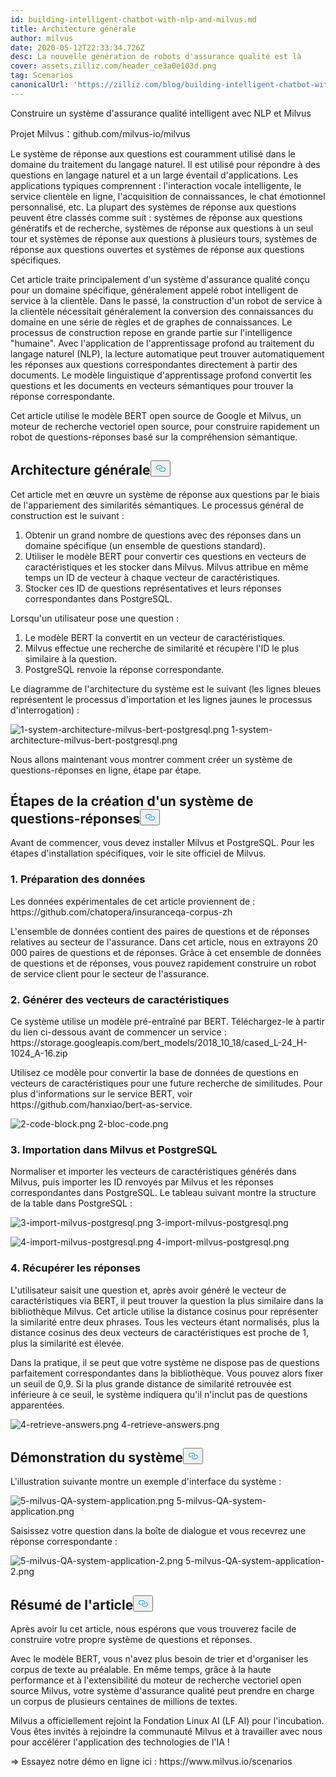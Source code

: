 ```yaml
---
id: building-intelligent-chatbot-with-nlp-and-milvus.md
title: Architecture générale
author: milvus
date: 2020-05-12T22:33:34.726Z
desc: La nouvelle génération de robots d'assurance qualité est là
cover: assets.zilliz.com/header_ce3a0e103d.png
tag: Scenarios
canonicalUrl: 'https://zilliz.com/blog/building-intelligent-chatbot-with-nlp-and-milvus'
---
```

<custom-h1>Construire un système d'assurance qualité intelligent avec NLP et Milvus</custom-h1><p>Projet Milvus：github.com/milvus-io/milvus</p>
<p>Le système de réponse aux questions est couramment utilisé dans le domaine du traitement du langage naturel. Il est utilisé pour répondre à des questions en langage naturel et a un large éventail d'applications. Les applications typiques comprennent : l'interaction vocale intelligente, le service clientèle en ligne, l'acquisition de connaissances, le chat émotionnel personnalisé, etc. La plupart des systèmes de réponse aux questions peuvent être classés comme suit : systèmes de réponse aux questions génératifs et de recherche, systèmes de réponse aux questions à un seul tour et systèmes de réponse aux questions à plusieurs tours, systèmes de réponse aux questions ouvertes et systèmes de réponse aux questions spécifiques.</p>
<p>Cet article traite principalement d'un système d'assurance qualité conçu pour un domaine spécifique, généralement appelé robot intelligent de service à la clientèle. Dans le passé, la construction d'un robot de service à la clientèle nécessitait généralement la conversion des connaissances du domaine en une série de règles et de graphes de connaissances. Le processus de construction repose en grande partie sur l'intelligence "humaine". Avec l'application de l'apprentissage profond au traitement du langage naturel (NLP), la lecture automatique peut trouver automatiquement les réponses aux questions correspondantes directement à partir des documents. Le modèle linguistique d'apprentissage profond convertit les questions et les documents en vecteurs sémantiques pour trouver la réponse correspondante.</p>
<p>Cet article utilise le modèle BERT open source de Google et Milvus, un moteur de recherche vectoriel open source, pour construire rapidement un robot de questions-réponses basé sur la compréhension sémantique.</p>
<h2 id="Overall-Architecture" class="common-anchor-header">Architecture générale<button data-href="#Overall-Architecture" class="anchor-icon" translate="no">
      <svg translate="no"
        aria-hidden="true"
        focusable="false"
        height="20"
        version="1.1"
        viewBox="0 0 16 16"
        width="16"
      >
        <path
          fill="#0092E4"
          fill-rule="evenodd"
          d="M4 9h1v1H4c-1.5 0-3-1.69-3-3.5S2.55 3 4 3h4c1.45 0 3 1.69 3 3.5 0 1.41-.91 2.72-2 3.25V8.59c.58-.45 1-1.27 1-2.09C10 5.22 8.98 4 8 4H4c-.98 0-2 1.22-2 2.5S3 9 4 9zm9-3h-1v1h1c1 0 2 1.22 2 2.5S13.98 12 13 12H9c-.98 0-2-1.22-2-2.5 0-.83.42-1.64 1-2.09V6.25c-1.09.53-2 1.84-2 3.25C6 11.31 7.55 13 9 13h4c1.45 0 3-1.69 3-3.5S14.5 6 13 6z"
        ></path>
      </svg>
    </button></h2><p>Cet article met en œuvre un système de réponse aux questions par le biais de l'appariement des similarités sémantiques. Le processus général de construction est le suivant :</p>
<ol>
<li>Obtenir un grand nombre de questions avec des réponses dans un domaine spécifique (un ensemble de questions standard).</li>
<li>Utiliser le modèle BERT pour convertir ces questions en vecteurs de caractéristiques et les stocker dans Milvus. Milvus attribue en même temps un ID de vecteur à chaque vecteur de caractéristiques.</li>
<li>Stocker ces ID de questions représentatives et leurs réponses correspondantes dans PostgreSQL.</li>
</ol>
<p>Lorsqu'un utilisateur pose une question :</p>
<ol>
<li>Le modèle BERT la convertit en un vecteur de caractéristiques.</li>
<li>Milvus effectue une recherche de similarité et récupère l'ID le plus similaire à la question.</li>
<li>PostgreSQL renvoie la réponse correspondante.</li>
</ol>
<p>Le diagramme de l'architecture du système est le suivant (les lignes bleues représentent le processus d'importation et les lignes jaunes le processus d'interrogation) :</p>
<p>
  
   <span class="img-wrapper"> <img translate="no" src="https://assets.zilliz.com/1_system_architecture_milvus_bert_postgresql_63de466754.png" alt="1-system-architecture-milvus-bert-postgresql.png" class="doc-image" id="1-system-architecture-milvus-bert-postgresql.png" />
   </span> <span class="img-wrapper"> <span>1-system-architecture-milvus-bert-postgresql.png</span> </span></p>
<p>Nous allons maintenant vous montrer comment créer un système de questions-réponses en ligne, étape par étape.</p>
<h2 id="Steps-to-Build-the-QA-System" class="common-anchor-header">Étapes de la création d'un système de questions-réponses<button data-href="#Steps-to-Build-the-QA-System" class="anchor-icon" translate="no">
      <svg translate="no"
        aria-hidden="true"
        focusable="false"
        height="20"
        version="1.1"
        viewBox="0 0 16 16"
        width="16"
      >
        <path
          fill="#0092E4"
          fill-rule="evenodd"
          d="M4 9h1v1H4c-1.5 0-3-1.69-3-3.5S2.55 3 4 3h4c1.45 0 3 1.69 3 3.5 0 1.41-.91 2.72-2 3.25V8.59c.58-.45 1-1.27 1-2.09C10 5.22 8.98 4 8 4H4c-.98 0-2 1.22-2 2.5S3 9 4 9zm9-3h-1v1h1c1 0 2 1.22 2 2.5S13.98 12 13 12H9c-.98 0-2-1.22-2-2.5 0-.83.42-1.64 1-2.09V6.25c-1.09.53-2 1.84-2 3.25C6 11.31 7.55 13 9 13h4c1.45 0 3-1.69 3-3.5S14.5 6 13 6z"
        ></path>
      </svg>
    </button></h2><p>Avant de commencer, vous devez installer Milvus et PostgreSQL. Pour les étapes d'installation spécifiques, voir le site officiel de Milvus.</p>
<h3 id="1-Data-preparation" class="common-anchor-header">1. Préparation des données</h3><p>Les données expérimentales de cet article proviennent de : https://github.com/chatopera/insuranceqa-corpus-zh</p>
<p>L'ensemble de données contient des paires de questions et de réponses relatives au secteur de l'assurance. Dans cet article, nous en extrayons 20 000 paires de questions et de réponses. Grâce à cet ensemble de données de questions et de réponses, vous pouvez rapidement construire un robot de service client pour le secteur de l'assurance.</p>
<h3 id="2-Generate-feature-vectors" class="common-anchor-header">2. Générer des vecteurs de caractéristiques</h3><p>Ce système utilise un modèle pré-entraîné par BERT. Téléchargez-le à partir du lien ci-dessous avant de commencer un service : https://storage.googleapis.com/bert_models/2018_10_18/cased_L-24_H-1024_A-16.zip</p>
<p>Utilisez ce modèle pour convertir la base de données de questions en vecteurs de caractéristiques pour une future recherche de similitudes. Pour plus d'informations sur le service BERT, voir https://github.com/hanxiao/bert-as-service.</p>
<p>
  
   <span class="img-wrapper"> <img translate="no" src="https://assets.zilliz.com/2_code_block_e1b2021a91.png" alt="2-code-block.png" class="doc-image" id="2-code-block.png" />
   </span> <span class="img-wrapper"> <span>2-bloc-code.png</span> </span></p>
<h3 id="3-Import-to-Milvus-and-PostgreSQL" class="common-anchor-header">3. Importation dans Milvus et PostgreSQL</h3><p>Normaliser et importer les vecteurs de caractéristiques générés dans Milvus, puis importer les ID renvoyés par Milvus et les réponses correspondantes dans PostgreSQL. Le tableau suivant montre la structure de la table dans PostgreSQL :</p>
<p>
  
   <span class="img-wrapper"> <img translate="no" src="https://assets.zilliz.com/3_import_milvus_postgresql_bb2a258c61.png" alt="3-import-milvus-postgresql.png" class="doc-image" id="3-import-milvus-postgresql.png" />
   </span> <span class="img-wrapper"> <span>3-import-milvus-postgresql.png</span> </span></p>
<p>
  
   <span class="img-wrapper"> <img translate="no" src="https://assets.zilliz.com/4_import_milvus_postgresql_2abc29a4c4.png" alt="4-import-milvus-postgresql.png" class="doc-image" id="4-import-milvus-postgresql.png" />
   </span> <span class="img-wrapper"> <span>4-import-milvus-postgresql.png</span> </span></p>
<h3 id="4-Retrieve-Answers" class="common-anchor-header">4. Récupérer les réponses</h3><p>L'utilisateur saisit une question et, après avoir généré le vecteur de caractéristiques via BERT, il peut trouver la question la plus similaire dans la bibliothèque Milvus. Cet article utilise la distance cosinus pour représenter la similarité entre deux phrases. Tous les vecteurs étant normalisés, plus la distance cosinus des deux vecteurs de caractéristiques est proche de 1, plus la similarité est élevée.</p>
<p>Dans la pratique, il se peut que votre système ne dispose pas de questions parfaitement correspondantes dans la bibliothèque. Vous pouvez alors fixer un seuil de 0,9. Si la plus grande distance de similarité retrouvée est inférieure à ce seuil, le système indiquera qu'il n'inclut pas de questions apparentées.</p>
<p>
  
   <span class="img-wrapper"> <img translate="no" src="https://assets.zilliz.com/4_retrieve_answers_6424db1032.png" alt="4-retrieve-answers.png" class="doc-image" id="4-retrieve-answers.png" />
   </span> <span class="img-wrapper"> <span>4-retrieve-answers.png</span> </span></p>
<h2 id="System-Demonstration" class="common-anchor-header">Démonstration du système<button data-href="#System-Demonstration" class="anchor-icon" translate="no">
      <svg translate="no"
        aria-hidden="true"
        focusable="false"
        height="20"
        version="1.1"
        viewBox="0 0 16 16"
        width="16"
      >
        <path
          fill="#0092E4"
          fill-rule="evenodd"
          d="M4 9h1v1H4c-1.5 0-3-1.69-3-3.5S2.55 3 4 3h4c1.45 0 3 1.69 3 3.5 0 1.41-.91 2.72-2 3.25V8.59c.58-.45 1-1.27 1-2.09C10 5.22 8.98 4 8 4H4c-.98 0-2 1.22-2 2.5S3 9 4 9zm9-3h-1v1h1c1 0 2 1.22 2 2.5S13.98 12 13 12H9c-.98 0-2-1.22-2-2.5 0-.83.42-1.64 1-2.09V6.25c-1.09.53-2 1.84-2 3.25C6 11.31 7.55 13 9 13h4c1.45 0 3-1.69 3-3.5S14.5 6 13 6z"
        ></path>
      </svg>
    </button></h2><p>L'illustration suivante montre un exemple d'interface du système :</p>
<p>
  
   <span class="img-wrapper"> <img translate="no" src="https://assets.zilliz.com/5_milvus_QA_system_application_e5860cee42.png" alt="5-milvus-QA-system-application.png" class="doc-image" id="5-milvus-qa-system-application.png" />
   </span> <span class="img-wrapper"> <span>5-milvus-QA-system-application.png</span> </span></p>
<p>Saisissez votre question dans la boîte de dialogue et vous recevrez une réponse correspondante :</p>
<p>
  
   <span class="img-wrapper"> <img translate="no" src="https://assets.zilliz.com/5_milvus_QA_system_application_2_8064237e2a.png" alt="5-milvus-QA-system-application-2.png" class="doc-image" id="5-milvus-qa-system-application-2.png" />
   </span> <span class="img-wrapper"> <span>5-milvus-QA-system-application-2.png</span> </span></p>
<h2 id="Summary" class="common-anchor-header">Résumé de l'article<button data-href="#Summary" class="anchor-icon" translate="no">
      <svg translate="no"
        aria-hidden="true"
        focusable="false"
        height="20"
        version="1.1"
        viewBox="0 0 16 16"
        width="16"
      >
        <path
          fill="#0092E4"
          fill-rule="evenodd"
          d="M4 9h1v1H4c-1.5 0-3-1.69-3-3.5S2.55 3 4 3h4c1.45 0 3 1.69 3 3.5 0 1.41-.91 2.72-2 3.25V8.59c.58-.45 1-1.27 1-2.09C10 5.22 8.98 4 8 4H4c-.98 0-2 1.22-2 2.5S3 9 4 9zm9-3h-1v1h1c1 0 2 1.22 2 2.5S13.98 12 13 12H9c-.98 0-2-1.22-2-2.5 0-.83.42-1.64 1-2.09V6.25c-1.09.53-2 1.84-2 3.25C6 11.31 7.55 13 9 13h4c1.45 0 3-1.69 3-3.5S14.5 6 13 6z"
        ></path>
      </svg>
    </button></h2><p>Après avoir lu cet article, nous espérons que vous trouverez facile de construire votre propre système de questions et réponses.</p>
<p>Avec le modèle BERT, vous n'avez plus besoin de trier et d'organiser les corpus de texte au préalable. En même temps, grâce à la haute performance et à l'extensibilité du moteur de recherche vectoriel open source Milvus, votre système d'assurance qualité peut prendre en charge un corpus de plusieurs centaines de millions de textes.</p>
<p>Milvus a officiellement rejoint la Fondation Linux AI (LF AI) pour l'incubation. Vous êtes invités à rejoindre la communauté Milvus et à travailler avec nous pour accélérer l'application des technologies de l'IA !</p>
<p>=&gt; Essayez notre démo en ligne ici : https://www.milvus.io/scenarios</p>
